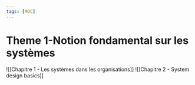 ```yaml
---
tags: [MOC] 
---
```


# Theme 1-Notion fondamental sur les systèmes
![[Chapitre 1 - Les systèmes dans les organisations]]
![[Chapitre 2 - System design basics]]
